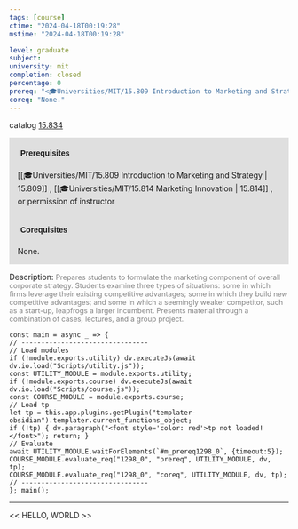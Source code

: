 ```yaml
---
tags: [course]
ctime: "2024-04-18T00:19:28"
mstime: "2024-04-18T00:19:28"

level: graduate
subject: 
university: mit
completion: closed
percentage: 0
prereq: "<🎓Universities/MIT/15.809 Introduction to Marketing and Strategy> , <🎓Universities/MIT/15.814 Marketing Innovation> , or permission of instructor"
coreq: "None."
---
```


catalog [15.834](http://student.mit.edu/catalog/m15c.html#15.834)

<span style="display: block; padding: 15px; background-color: rgb(100, 100, 100, 0.2);"><font id="m_prereq1298_0" style="display: block; font-family: Arial, sans-serif; font-weight: bold; padding: 5px">Prerequisites</font><br><span id="prereq1298_0">[[🎓Universities/MIT/15.809 Introduction to Marketing and Strategy | 15.809]] , [[🎓Universities/MIT/15.814 Marketing Innovation | 15.814]] , or permission of instructor</span></span>
<span style="display: block; padding: 15px; background-color: rgb(100, 100, 100, 0.2);"><font id="m_coreq1298_0" style="display: block; font-family: Arial, sans-serif; font-weight: bold; padding: 5px">Corequisites</font><br><span id="coreq1298_0">None.</span></span>

<font style="">Description:</font>
<font style="color: grey; font-size: 0.8rem;">Prepares students to formulate the marketing component of overall corporate strategy. Students examine three types of situations: some in which firms leverage their existing competitive advantages; some in which they build new competitive advantages; and some in which a seemingly weaker competitor, such as a start-up, leapfrogs a larger incumbent. Presents material through a combination of cases, lectures, and a group project.</font>

```dataviewjs
const main = async _ => {
// --------------------------------
// Load modules
if (!module.exports.utility) dv.executeJs(await dv.io.load("Scripts/utility.js"));
const UTILITY_MODULE = module.exports.utility;
if (!module.exports.course) dv.executeJs(await dv.io.load("Scripts/course.js"));
const COURSE_MODULE = module.exports.course;
// Load tp
let tp = this.app.plugins.getPlugin("templater-obsidian").templater.current_functions_object;
if (!tp) { dv.paragraph("<font style='color: red'>tp not loaded!</font>"); return; }
// Evaluate
await UTILITY_MODULE.waitForElements(`#m_prereq1298_0`, {timeout:5});
COURSE_MODULE.evaluate_req("1298_0", "prereq", UTILITY_MODULE, dv, tp);
COURSE_MODULE.evaluate_req("1298_0", "coreq", UTILITY_MODULE, dv, tp);
// --------------------------------
}; main();
```

---

<< HELLO, WORLD >>
